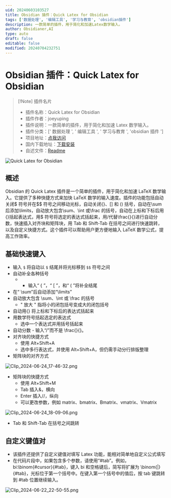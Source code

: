 ```yaml
---
uid: 20240603103527
title: Obsidian 插件：Quick Latex for Obsidian
tags: ['数据处理', '编辑工具', '学习与教育', 'obsidian插件']
description: 一款简单的插件，用于简化和加速Latex数学输入。
author: Obsidianer,AI
type: auto
draft: false
editable: false
modified: 20240704232751
---
```


# Obsidian 插件：Quick Latex for Obsidian

> [!Note] 插件名片
> - 插件名称：Quick Latex for Obsidian
> - 插件作者：joeyuping
> - 插件说明：一款简单的插件，用于简化和加速 Latex 数学输入。
> - 插件分类：[' 数据处理 ', ' 编辑工具 ', ' 学习与教育 ', 'obsidian 插件 ']
> - 项目地址：[点我访问](https://github.com/joeyuping/quick_latex_obsidian)
> - 国内下载地址：[下载安装](https://pkmer.cn/products/plugin/pluginMarket/?quick-latex)
> - 自述文件：[Readme](https://ghproxy.net/https://raw.githubusercontent.com/joeyuping/quick_latex_obsidian/master/README.md)

![Quick Latex for Obsidian](https://cdn.pkmer.cn/covers/quick-latex.gif!pkmer)

## 概述

Obsidian 的 Quick Latex 插件是一个简单的插件，用于简化和加速 LaTeX 数学输入。它提供了多种快捷方式来加快 LaTeX 数学的输入速度。插件的功能包括自动关闭\$ 符号并在\$\$ 符号之间移动光标，自动关闭{}、[] 和 () 括号，自动在\sum 后添加\limits，自动放大包含\sum、\int 或\frac 的括号，自动在上标和下标后用{}括起表达式，用\$ 符号将选定的表达式括起来，用/代替\frac{}{}进行自动分数，快速插入对齐块和矩阵块，用 Tab 和 Shift-Tab 在括号之间进行快速跳转，以及自定义快捷方式。这个插件可以帮助用户更方便地输入 LaTeX 数学公式，提高工作效率。

## 基础快速键入

- 输入 `$` 将自动以 `$` 结尾并将光标移到 `$$` 符号之间
- 自动补全各种括号
	- - 输入“ \{ ”，“ \[ ”，和“ ( ”将补全结尾
- 在“ \\sum”后自动添加“\\limits”
- 自动放大包含 \\sum、\\int 或 \\frac 的括号
	- " 放大 " 指将小的闭包括号变成大的闭包括号
- 自动用{} 将上标和下标后的表达式括起来
- 用数学符号括起选定的表达式
	- 选中一个表达式并用括号括起来
- 自动分数 - 输入“/”而不是 \\frac{}{}。
- 对齐块的快捷方式
	- 使用 Alt+Shift+A
	- 选中多行表达式，并使用 Alt+Shift+A，但仍需手动分行排版整理
- 矩阵块的对齐方式

![Clip_2024-06-24_17-46-32.png](https://cdn.pkmer.cn/images/Clip_2024-06-24_17-46-32.png!pkmer)

- 矩阵块的快捷方式
	- 使用 Alt+Shift+M
	- Tab 插入&，横向
	- Enter 插入//，纵向
	- 可以更改参数，例如 matrix、bmatrix、Bmatrix、vmatrix、Vmatrix

![Clip_2024-06-24_18-09-06.png](https://cdn.pkmer.cn/images/Clip_2024-06-24_18-09-06.png!pkmer)

- Tab 和 Shift-Tab 在括号之间跳转

## 自定义键值对

- 该插件还提供了自定义键值对填写 Latex 功能，能相对简单地自定义公式填写
- 在代码片段中，如果包含多个参数，请使用“#tab”。例如，bi:\\binom{#cursor}{#tab}，键入 bi 和空格键后，简写将扩展为 \binom{|}{#tab}，光标位于第一个括号中。在键入第一个括号中的值后，按 tab 键跳转到 #tab 位置继续输入。

![Clip_2024-06-22_22-50-55.png](https://cdn.pkmer.cn/images/Clip_2024-06-22_22-50-55.png!pkmer)
